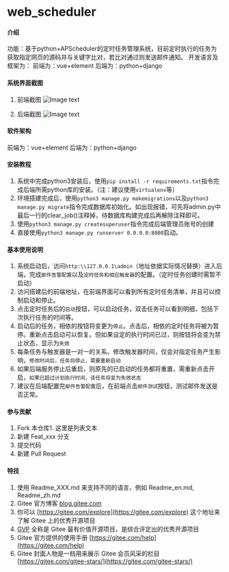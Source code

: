 # web_scheduler

#### 介绍
功能：基于python+APScheduler的定时任务管理系统，目前定时执行的任务为获取指定网页的源码并与关键字比对，若比对通过则发送邮件通知。
开发语言及框架为：
前端为：vue+element
后端为：python+django

#### 系统界面截图
1.  前端截图
![Image text](https://gitee.com/lucklyme/web_scheduler/raw/master/%E5%89%8D%E7%AB%AF%E6%88%AA%E5%9B%BE.png)

2.  后端截图
![Image text](https://gitee.com/lucklyme/web_scheduler/raw/master/%E5%90%8E%E7%AB%AF%E6%88%AA%E5%9B%BE.png)


#### 软件架构
前端为：vue+element
后端为：python+django


#### 安装教程

1.  系统中完成python3安装后，使用`pip install -r requirements.txt`指令完成后端所需python库的安装。（注：建议使用`virtualenv`等）
2.  环境搭建完成后，使用`python3 manage.py makemigrations`以及`python3 manage.py migrate`指令完成数据库初始化。如出现报错，可先将admin.py中最后一行的clear_job()注释掉，待数据库构建完成后再解除注释即可。
3.  使用`python3 manage.py createsuperuser`指令完成后端管理员账号的创建
4.  直接使用`python3 manage.py runserver 0.0.0.0:8000`启动。

#### 基本使用说明

1.  系统启动后，访问`http:\\127.0.0.1\admin`（地址依据实际情况替换）进入后端，完成`邮件告警配置`以及`定时任务和相应触发器`的配置。（定时任务创建时需暂不启动）
2.  访问搭建后的前端地址，在前端界面可以看到所有定时任务清单，并且可以控制启动和停止。
3.  点击定时任务后的`启动`按钮，可以启动任务，双击任务可以看到明细，包括下次执行任务的时间等。
4.  启动后的任务，相依的按钮将变更为`停止`。点击后，相依的定时任务将被为暂停。重新点击启动可以恢复。但如果设定的执行时间已过，则按钮将会变为禁止状态，显示为`失效`
5.  每条任务与触发器是一对一的关系。修改触发器时间，仅会对指定任务产生影响，`修改时间后，任务将停止，需要重新启动`
6.  如果后端服务停止后重启，则原先的已启动的任务都将重置，需重新点击开启，`如果已超过计划执行时间，该任务将变为失效状态`
7.  建议在后端配置完`邮件告警配置`后，在前端点击`邮件测试`按钮，测试邮件发送是否正常。

#### 参与贡献

1.  Fork 本仓库1. 这里是列表文本
2.  新建 Feat_xxx 分支
3.  提交代码
4.  新建 Pull Request


#### 特技

1.  使用 Readme\_XXX.md 来支持不同的语言，例如 Readme\_en.md, Readme\_zh.md
2.  Gitee 官方博客 [blog.gitee.com](https://blog.gitee.com)
3.  你可以 [https://gitee.com/explore](https://gitee.com/explore) 这个地址来了解 Gitee 上的优秀开源项目
4.  [GVP](https://gitee.com/gvp) 全称是 Gitee 最有价值开源项目，是综合评定出的优秀开源项目
5.  Gitee 官方提供的使用手册 [https://gitee.com/help](https://gitee.com/help)
6.  Gitee 封面人物是一档用来展示 Gitee 会员风采的栏目 [https://gitee.com/gitee-stars/](https://gitee.com/gitee-stars/)
